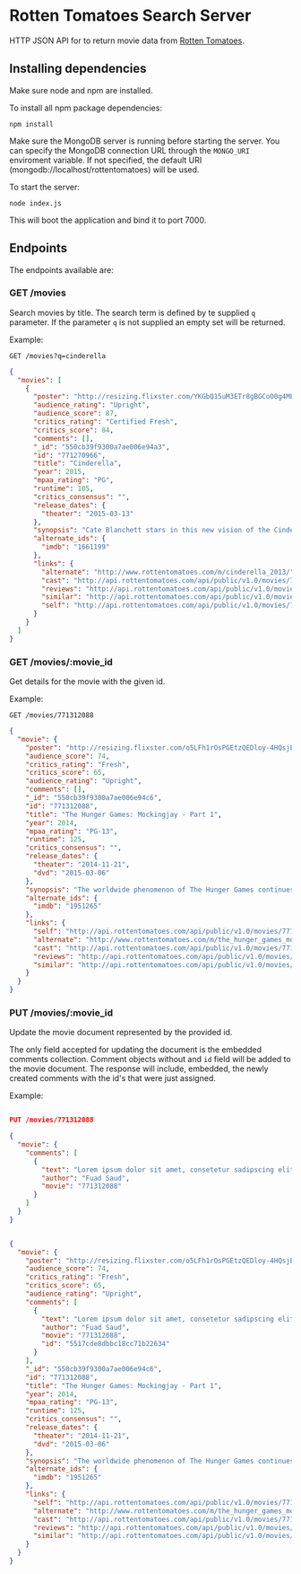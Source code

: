 # Rotten Tomatoes Search Server

HTTP JSON API for to return movie data from [Rotten Tomatoes](//rottentomatoes.com).

## Installing dependencies

Make sure node and npm are installed.

To install all npm package dependencies:

```shell
npm install
```

Make sure the MongoDB server is running before starting the server. You can
specify the MongoDB connection URL through the `MONGO_URI` enviroment variable.
If not specified, the default URI (mongodb://localhost/rottentomatoes) will be
used.

To start the server:

```shell
node index.js
```

This will boot the application and bind it to port 7000.

## Endpoints

The endpoints available are:

### GET /movies

Search movies by title. The search term is defined by te supplied `q`
parameter. If the parameter `q` is not supplied an empty set will be returned.

Example:

`GET /movies?q=cinderella`

```json
{
  "movies": [
    {
      "poster": "http://resizing.flixster.com/YKGbQ15uM3ETr8gBGCoO0g4ML0Y=/54x80/dkpu1ddg7pbsk.cloudfront.net/movie/11/18/15/11181570_ori.jpg",
      "audience_rating": "Upright",
      "audience_score": 87,
      "critics_rating": "Certified Fresh",
      "critics_score": 84,
      "comments": [],
      "_id": "550cb39f9300a7ae006e94a3",
      "id": "771270966",
      "title": "Cinderella",
      "year": 2015,
      "mpaa_rating": "PG",
      "runtime": 105,
      "critics_consensus": "",
      "release_dates": {
        "theater": "2015-03-13"
      },
      "synopsis": "Cate Blanchett stars in this new vision of the Cinderella tale from director Kenneth Branagh and the screenwriting team of Chris Weitz and Aline Brosh McKenna for Disney Pictures. ~ Jeremy Wheeler, Rovi",
      "alternate_ids": {
        "imdb": "1661199"
      },
      "links": {
        "alternate": "http://www.rottentomatoes.com/m/cinderella_2013/",
        "cast": "http://api.rottentomatoes.com/api/public/v1.0/movies/771270966/cast.json",
        "reviews": "http://api.rottentomatoes.com/api/public/v1.0/movies/771270966/reviews.json",
        "similar": "http://api.rottentomatoes.com/api/public/v1.0/movies/771270966/similar.json",
        "self": "http://api.rottentomatoes.com/api/public/v1.0/movies/771270966.json"
      }
    }
  ]
}

```

### GET /movies/:movie_id

Get details for the movie with the given id.

Example:

`GET /movies/771312088`

```json
{
  "movie": {
    "poster": "http://resizing.flixster.com/o5LFh1rOsPGEtzQEDloy-4HQsjE=/54x81/dkpu1ddg7pbsk.cloudfront.net/movie/11/18/98/11189899_ori.jpg",
    "audience_score": 74,
    "critics_rating": "Fresh",
    "critics_score": 65,
    "audience_rating": "Upright",
    "comments": [],
    "_id": "550cb39f9300a7ae006e94c6",
    "id": "771312088",
    "title": "The Hunger Games: Mockingjay - Part 1",
    "year": 2014,
    "mpaa_rating": "PG-13",
    "runtime": 125,
    "critics_consensus": "",
    "release_dates": {
      "theater": "2014-11-21",
      "dvd": "2015-03-06"
    },
    "synopsis": "The worldwide phenomenon of The Hunger Games continues to set the world on fire with The Hunger Games: Mockingjay - Part 1, which finds Katniss Everdeen (Jennifer Lawrence) in District 13 after she literally shatters the games forever. Under the leadership of President Coin (Julianne Moore) and the advice of her trusted friends, Katniss spreads her wings as she fights to save Peeta (Josh Hutcherson) and a nation moved by her courage. The Hunger Games: Mockingjay - Part 1 is directed by Francis Lawrence from a screenplay by Danny Strong and Peter Craig and produced by Nina Jacobson's Color Force in tandem with producer Jon Kilik. The novel on which the film is based is the third in a trilogy written by Suzanne Collins that has over 65 million copies in print in the U.S. alone. (c) Lionsgate",
    "alternate_ids": {
      "imdb": "1951265"
    },
    "links": {
      "self": "http://api.rottentomatoes.com/api/public/v1.0/movies/771312088.json",
      "alternate": "http://www.rottentomatoes.com/m/the_hunger_games_mockingjay_part_1/",
      "cast": "http://api.rottentomatoes.com/api/public/v1.0/movies/771312088/cast.json",
      "reviews": "http://api.rottentomatoes.com/api/public/v1.0/movies/771312088/reviews.json",
      "similar": "http://api.rottentomatoes.com/api/public/v1.0/movies/771312088/similar.json"
    }
  }
}

```

### PUT /movies/:movie_id

Update the movie document represented by the provided id.

The only field accepted for updating the document is the embedded comments
collection. Comment objects without and `id` field will be added to the movie
document. The response will include, embedded, the newly created comments with
the id's that were just assigned.

Example:

```JSON

PUT /movies/771312088

{
  "movie": {
    "comments": [
      {
        "text": "Lorem ipsum dolor sit amet, consetetur sadipscing elitr, sed diam nonumy eirmod\ntempor invidunt ut labore et dolore magna aliquyam erat, sed diam voluptua. At\nvero eos et accusam et justo duo dolores et ea rebum. Stet clita kasd gubergren,\nno sea takimata sanctus est Lorem ipsum dolor sit amet.",
        "author": "Fuad Saud",
        "movie": "771312088"
      }
    ]
  }
}
```

```json

{
  "movie": {
    "poster": "http://resizing.flixster.com/o5LFh1rOsPGEtzQEDloy-4HQsjE=/54x81/dkpu1ddg7pbsk.cloudfront.net/movie/11/18/98/11189899_ori.jpg",
    "audience_score": 74,
    "critics_rating": "Fresh",
    "critics_score": 65,
    "audience_rating": "Upright",
    "comments": [
      {
        "text": "Lorem ipsum dolor sit amet, consetetur sadipscing elitr, sed diam nonumy eirmod\ntempor invidunt ut labore et dolore magna aliquyam erat, sed diam voluptua. At\nvero eos et accusam et justo duo dolores et ea rebum. Stet clita kasd gubergren,\nno sea takimata sanctus est Lorem ipsum dolor sit amet.",
        "author": "Fuad Saud",
        "movie": "771312088",
        "id": "5517cde8dbbc18cc71b22634"
      }
    ],
    "_id": "550cb39f9300a7ae006e94c6",
    "id": "771312088",
    "title": "The Hunger Games: Mockingjay - Part 1",
    "year": 2014,
    "mpaa_rating": "PG-13",
    "runtime": 125,
    "critics_consensus": "",
    "release_dates": {
      "theater": "2014-11-21",
      "dvd": "2015-03-06"
    },
    "synopsis": "The worldwide phenomenon of The Hunger Games continues to set the world on fire with The Hunger Games: Mockingjay - Part 1, which finds Katniss Everdeen (Jennifer Lawrence) in District 13 after she literally shatters the games forever. Under the leadership of President Coin (Julianne Moore) and the advice of her trusted friends, Katniss spreads her wings as she fights to save Peeta (Josh Hutcherson) and a nation moved by her courage. The Hunger Games: Mockingjay - Part 1 is directed by Francis Lawrence from a screenplay by Danny Strong and Peter Craig and produced by Nina Jacobson's Color Force in tandem with producer Jon Kilik. The novel on which the film is based is the third in a trilogy written by Suzanne Collins that has over 65 million copies in print in the U.S. alone. (c) Lionsgate",
    "alternate_ids": {
      "imdb": "1951265"
    },
    "links": {
      "self": "http://api.rottentomatoes.com/api/public/v1.0/movies/771312088.json",
      "alternate": "http://www.rottentomatoes.com/m/the_hunger_games_mockingjay_part_1/",
      "cast": "http://api.rottentomatoes.com/api/public/v1.0/movies/771312088/cast.json",
      "reviews": "http://api.rottentomatoes.com/api/public/v1.0/movies/771312088/reviews.json",
      "similar": "http://api.rottentomatoes.com/api/public/v1.0/movies/771312088/similar.json"
    }
  }
}

```
